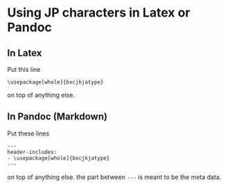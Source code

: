 # Using JP characters in Latex or Pandoc

## In Latex
Put this line
```
\usepackage[whole]{bxcjkjatype}
```
on top of anything else.

## In Pandoc (Markdown)

Put these lines
```
---
header-includes:
- \usepackage[whole]{bxcjkjatype}
---
```
on top of anything else.
the part between `---` is meant to be the meta data.
